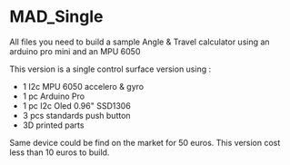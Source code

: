 # MAD_Single

All files you need to build a sample Angle & Travel calculator using an arduino pro mini and an MPU 6050

This version is a single control surface version using : 

  - 1 I2c MPU 6050 accelero & gyro
  - 1 pc Arduino Pro
  - 1 pc I2c Oled 0.96" SSD1306
  - 3 pcs standards push button
  - 3D printed parts
  
Same device could be find on the market for 50 euros. This version cost less than 10 euros to build.

